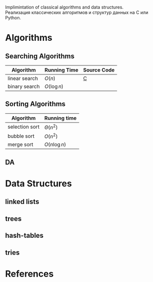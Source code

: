 Implimintation of classical algorithms and data structures.  
Реализация классических алгоритмов и структур данных на C или Python.  


# Algorithms
## Searching Algorithms

| Algorithm | Running Time | Source Code |
|---|---|---|
| linear search | $O(n)$ | [C](https://github.com/igor-zalevskii/algorithms-and-data-structures/blob/codespace-potential-space-spoon-q794pg6q5wj729q77/algorithms/linear_search.c) |
| binary search | $O(\log{n})$ |



## Sorting Algorithms

| Algorithm | Running time |
|---|---|
| selection sort | $Θ(n^2)$ |
| bubble sort | $O(n^2)$ |
| merge sort | $O(n\log{n})$ |

## DA


# Data Structures
## linked lists  
## trees  
## hash-tables  
## tries  

# References
